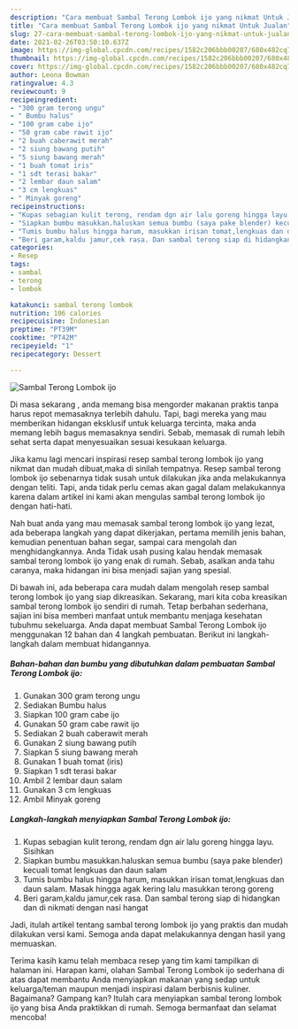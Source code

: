 ```yaml
---
description: "Cara membuat Sambal Terong Lombok ijo yang nikmat Untuk Jualan"
title: "Cara membuat Sambal Terong Lombok ijo yang nikmat Untuk Jualan"
slug: 27-cara-membuat-sambal-terong-lombok-ijo-yang-nikmat-untuk-jualan
date: 2021-02-26T03:50:10.637Z
image: https://img-global.cpcdn.com/recipes/1582c206bbb00207/680x482cq70/sambal-terong-lombok-ijo-foto-resep-utama.jpg
thumbnail: https://img-global.cpcdn.com/recipes/1582c206bbb00207/680x482cq70/sambal-terong-lombok-ijo-foto-resep-utama.jpg
cover: https://img-global.cpcdn.com/recipes/1582c206bbb00207/680x482cq70/sambal-terong-lombok-ijo-foto-resep-utama.jpg
author: Leona Bowman
ratingvalue: 4.3
reviewcount: 9
recipeingredient:
- "300 gram terong ungu"
- " Bumbu halus"
- "100 gram cabe ijo"
- "50 gram cabe rawit ijo"
- "2 buah caberawit merah"
- "2 siung bawang putih"
- "5 siung bawang merah"
- "1 buah tomat iris"
- "1 sdt terasi bakar"
- "2 lembar daun salam"
- "3 cm lengkuas"
- " Minyak goreng"
recipeinstructions:
- "Kupas sebagian kulit terong, rendam dgn air lalu goreng hingga layu. Sisihkan"
- "Siapkan bumbu masukkan.haluskan semua bumbu (saya pake blender) kecuali tomat lengkuas dan daun salam"
- "Tumis bumbu halus hingga harum, masukkan irisan tomat,lengkuas dan daun salam. Masak hingga agak kering lalu masukkan terong goreng"
- "Beri garam,kaldu jamur,cek rasa. Dan sambal terong siap di hidangkan dan di nikmati dengan nasi hangat"
categories:
- Resep
tags:
- sambal
- terong
- lombok

katakunci: sambal terong lombok 
nutrition: 106 calories
recipecuisine: Indonesian
preptime: "PT39M"
cooktime: "PT42M"
recipeyield: "1"
recipecategory: Dessert

---
```



![Sambal Terong Lombok ijo](https://img-global.cpcdn.com/recipes/1582c206bbb00207/680x482cq70/sambal-terong-lombok-ijo-foto-resep-utama.jpg)

Di masa  sekarang , anda memang bisa mengorder makanan praktis tanpa harus repot memasaknya terlebih dahulu. Tapi, bagi mereka yang mau memberikan hidangan eksklusif untuk keluarga tercinta, maka anda memang lebih bagus memasaknya sendiri. Sebab, memasak di rumah lebih sehat serta dapat menyesuaikan sesuai kesukaan keluarga.

Jika kamu lagi mencari inspirasi resep sambal terong lombok ijo yang nikmat dan mudah dibuat,maka di sinilah tempatnya. Resep sambal terong lombok ijo  sebenarnya tidak susah untuk dilakukan jika anda melakukannya dengan teliti. Tapi, anda tidak perlu cemas akan gagal dalam melakukannya 
karena dalam artikel ini kami akan mengulas sambal terong lombok ijo dengan hati-hati.  



Nah buat anda yang mau memasak sambal terong lombok ijo yang lezat, ada beberapa langkah yang dapat dikerjakan, pertama memilih jenis bahan, kemudian penentuan bahan segar, sampai cara mengolah dan menghidangkannya. Anda Tidak usah pusing kalau hendak memasak sambal terong lombok ijo yang enak di rumah. Sebab, asalkan anda  tahu caranya, maka hidangan ini bisa menjadi sajian yang spesial.

Di bawah ini, ada beberapa cara mudah dalam mengolah resep sambal terong lombok ijo yang siap dikreasikan. Sekarang, mari kita coba kreasikan sambal terong lombok ijo sendiri di rumah. Tetap berbahan sederhana, sajian ini bisa memberi manfaat untuk membantu menjaga kesehatan tubuhmu sekeluarga. Anda dapat membuat Sambal Terong Lombok ijo menggunakan 12 bahan dan 4 langkah pembuatan. Berikut ini langkah-langkah dalam membuat hidangannya.

<!--inarticleads1-->

##### Bahan-bahan dan bumbu yang dibutuhkan dalam pembuatan Sambal Terong Lombok ijo:

1. Gunakan 300 gram terong ungu
1. Sediakan  Bumbu halus
1. Siapkan 100 gram cabe ijo
1. Gunakan 50 gram cabe rawit ijo
1. Sediakan 2 buah caberawit merah
1. Gunakan 2 siung bawang putih
1. Siapkan 5 siung bawang merah
1. Gunakan 1 buah tomat (iris)
1. Siapkan 1 sdt terasi bakar
1. Ambil 2 lembar daun salam
1. Gunakan 3 cm lengkuas
1. Ambil  Minyak goreng




<!--inarticleads2-->

##### Langkah-langkah menyiapkan Sambal Terong Lombok ijo:

1. Kupas sebagian kulit terong, rendam dgn air lalu goreng hingga layu. Sisihkan
1. Siapkan bumbu masukkan.haluskan semua bumbu (saya pake blender) kecuali tomat lengkuas dan daun salam
1. Tumis bumbu halus hingga harum, masukkan irisan tomat,lengkuas dan daun salam. Masak hingga agak kering lalu masukkan terong goreng
1. Beri garam,kaldu jamur,cek rasa. Dan sambal terong siap di hidangkan dan di nikmati dengan nasi hangat




Jadi, itulah artikel tentang  sambal terong lombok ijo  yang praktis dan mudah dilakukan versi kami. Semoga anda dapat melakukannya dengan hasil yang memuaskan. 

Terima kasih kamu telah membaca resep yang tim kami tampilkan di halaman ini. Harapan kami, olahan  Sambal Terong Lombok ijo sederhana di atas dapat membantu Anda menyiapkan makanan yang sedap untuk keluarga/teman maupun menjadi inspirasi dalam berbisnis kuliner. Bagaimana? Gampang kan? Itulah cara menyiapkan sambal terong lombok ijo yang bisa Anda praktikkan di rumah. Semoga bermanfaat dan selamat mencoba!

